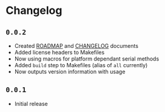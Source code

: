 # Changelog
## `0.0.2`
 - Created [ROADMAP](/ROADMAP.md) and [CHANGELOG](/CHANGELOG.md) documents
 - Added license headers to Makefiles
 - Now using macros for platform dependant serial methods
 - Added `build` step to Makefiles (alias of `all` currently)
 - Now outputs version information with usage

## `0.0.1`
 - Initial release